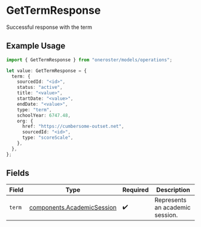 # GetTermResponse

Successful response with the term

## Example Usage

```typescript
import { GetTermResponse } from "oneroster/models/operations";

let value: GetTermResponse = {
  term: {
    sourcedId: "<id>",
    status: "active",
    title: "<value>",
    startDate: "<value>",
    endDate: "<value>",
    type: "term",
    schoolYear: 6747.48,
    org: {
      href: "https://cumbersome-outset.net",
      sourcedId: "<id>",
      type: "scoreScale",
    },
  },
};
```

## Fields

| Field                                                                    | Type                                                                     | Required                                                                 | Description                                                              |
| ------------------------------------------------------------------------ | ------------------------------------------------------------------------ | ------------------------------------------------------------------------ | ------------------------------------------------------------------------ |
| `term`                                                                   | [components.AcademicSession](../../models/components/academicsession.md) | :heavy_check_mark:                                                       | Represents an academic session.                                          |